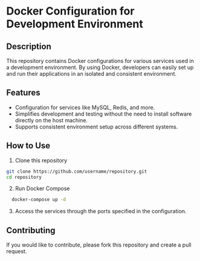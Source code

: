 # Docker Configuration for Development Environment

## Description

This repository contains Docker configurations for various services used in a development environment. By using Docker, developers can easily set up and run their applications in an isolated and consistent environment.

## Features

- Configuration for services like MySQL, Redis, and more.
- Simplifies development and testing without the need to install software directly on the host machine.
- Supports consistent environment setup across different systems.

## How to Use

1. Clone this repository
  ```bash
  git clone https://github.com/username/repository.git
  cd repository
  ```

2. Run Docker Compose

  ```bash
    docker-compose up -d
  ```

3. Access the services through the ports specified in the configuration.

## Contributing

If you would like to contribute, please fork this repository and create a pull request.
